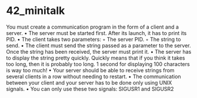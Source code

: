 # 42_minitalk

You must create a communication program in the form of a client and a server.
• The server must be started first. After its launch, it has to print its PID.
• The client takes two parameters:
  ◦ The server PID.
  ◦ The string to send.
• The client must send the string passed as a parameter to the server.
Once the string has been received, the server must print it.
• The server has to display the string pretty quickly. Quickly means that if you think
it takes too long, then it is probably too long.
1 second for displaying 100 characters is way too much!
• Your server should be able to receive strings from several clients in a row without
needing to restart.
• The communication between your client and your server has to be done only using
UNIX signals.
• You can only use these two signals: SIGUSR1 and SIGUSR2
